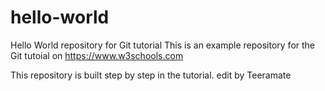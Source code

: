# hello-world
Hello World repository for Git tutorial
This is an example repository for the Git tutoial on https://www.w3schools.com

This repository is built step by step in the tutorial.<by>
edit by Teeramate
